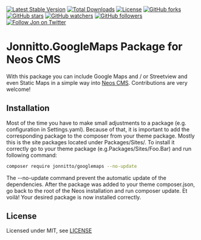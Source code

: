 [![Latest Stable Version](https://poser.pugx.org/jonnitto/googlemaps/v/stable)](https://packagist.org/packages/jonnitto/googlemaps)
[![Total Downloads](https://poser.pugx.org/jonnitto/googlemaps/downloads)](https://packagist.org/packages/jonnitto/googlemaps)
[![License](https://poser.pugx.org/jonnitto/googlemaps/license)](LICENSE)
[![GitHub forks](https://img.shields.io/github/forks/jonnitto/Jonnitto.GoogleMaps.svg?style=social&label=Fork)](https://github.com/jonnitto/Jonnitto.GoogleMaps/fork)
[![GitHub stars](https://img.shields.io/github/stars/jonnitto/Jonnitto.GoogleMaps.svg?style=social&label=Stars)](https://github.com/jonnitto/Jonnitto.GoogleMaps/stargazers)
[![GitHub watchers](https://img.shields.io/github/watchers/jonnitto/Jonnitto.GoogleMaps.svg?style=social&label=Watch)](https://github.com/jonnitto/Jonnitto.GoogleMaps/subscription)
[![GitHub followers](https://img.shields.io/github/followers/jonnitto.svg?style=social&label=Follow)](https://github.com/jonnitto/followers)
[![Follow Jon on Twitter](https://img.shields.io/twitter/follow/jonnitto.svg?style=social&label=Follow)](https://twitter.com/jonnitto)

# Jonnitto.GoogleMaps Package for Neos CMS

With this package you can include Google Maps and / or Streetview and even Static Maps in a simple way into [Neos CMS](https://www.neos.io). Contributions are very welcome!

## Installation

Most of the time you have to make small adjustments to a package (e.g. configuration in Settings.yaml). Because of that, it is important to add the corresponding package to the composer from your theme package. Mostly this is the site packages located under Packages/Sites/. To install it correctly go to your theme package (e.g.Packages/Sites/Foo.Bar) and run following command:

```bash
composer require jonnitto/googlemaps --no-update
```

The --no-update command prevent the automatic update of the dependencies. After the package was added to your theme composer.json, go back to the root of the Neos installation and run composer update. Et voilà! Your desired package is now installed correctly.

## License

Licensed under MIT, see [LICENSE](LICENSE)
